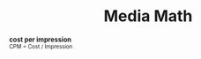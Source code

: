 <h1 align="center">Media Math</h1>

**<small>cost per impression**<small>  
CPM = Cost / Impression

